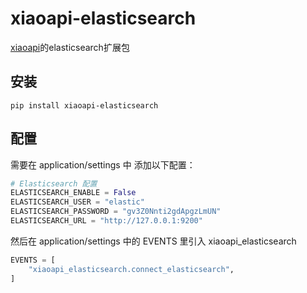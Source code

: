 # xiaoapi-elasticsearch
[xiaoapi](https://github.com/xiaojinlii/xiaoapi)的elasticsearch扩展包


## 安装
```
pip install xiaoapi-elasticsearch
```


## 配置
需要在 application/settings 中 添加以下配置：
```python
# Elasticsearch 配置
ELASTICSEARCH_ENABLE = False
ELASTICSEARCH_USER = "elastic"
ELASTICSEARCH_PASSWORD = "gv3Z0Nnti2gdApgzLmUN"
ELASTICSEARCH_URL = "http://127.0.0.1:9200"
```

然后在 application/settings 中的 EVENTS 里引入 xiaoapi_elasticsearch
```python
EVENTS = [
    "xiaoapi_elasticsearch.connect_elasticsearch",
]
```
